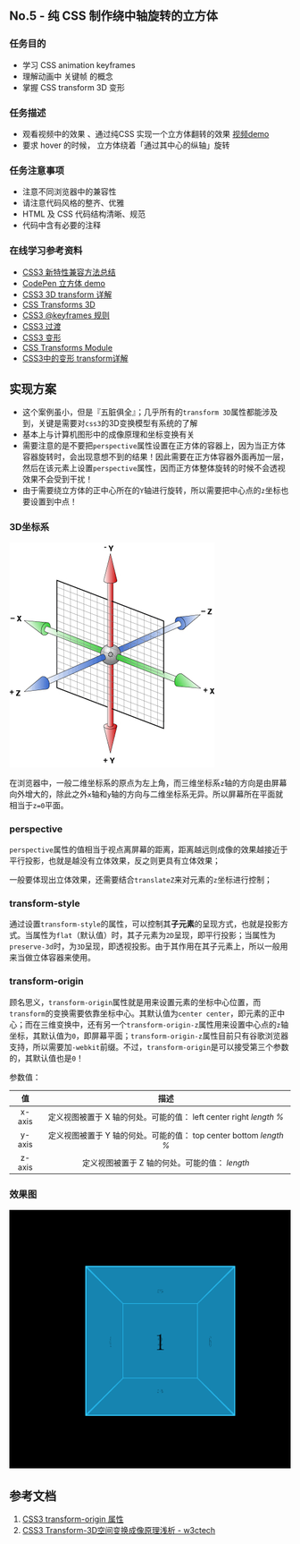 ## No.5 - 纯 CSS 制作绕中轴旋转的立方体



### 任务目的

- 学习 CSS animation keyframes
- 理解动画中 关键帧 的概念
- 掌握  CSS  transform 3D 变形

### 任务描述

- 观看视频中的效果 、通过纯CSS 实现一个立方体翻转的效果
    [视频demo](http://jadyoap.bj.bcebos.com/ife%2F%E4%BB%BB%E5%8A%A1%E4%BA%94.mov)
- 要求 hover 的时候， 立方体绕着「通过其中心的纵轴」旋转

### 任务注意事项

- 注意不同浏览器中的兼容性
- 请注意代码风格的整齐、优雅
- HTML 及 CSS 代码结构清晰、规范
- 代码中含有必要的注释       

### 在线学习参考资料

- [CSS3 新特性兼容方法总结](https://www.cnblogs.com/jesse131/p/5441199.html)
- [CodePen 立方体 demo ](https://codepen.io/jordizle/pen/haIdo)
- [CSS3 3D transform 详解](http://www.zhangxinxu.com/wordpress/2012/09/css3-3d-transform-perspective-animate-transition/)
- [CSS Transforms 3D ](http://www.w3school.com.cn/css3/css3_3dtransform.asp)
- [CSS3 @keyframes 规则](http://www.w3school.com.cn/cssref/pr_keyframes.asp)
- [CSS3 过渡](http://www.w3school.com.cn/css3/css3_transition.asp)
- [CSS3 变形](http://www.w3school.com.cn/cssref/pr_transform.asp)
- [CSS Transforms Module](https://www.w3.org/TR/css-transforms-1/)
- [CSS3中的变形 transform详解](https://www.cnblogs.com/afighter/p/5726888.html)



## 实现方案

- 这个案例虽小，但是『五脏俱全』；几乎所有的`transform 3D`属性都能涉及到，关键是需要对`css3`的3D变换模型有系统的了解
- 基本上与计算机图形中的成像原理和坐标变换有关
- 需要注意的是不要把`perspective`属性设置在正方体的容器上，因为当正方体容器旋转时，会出现意想不到的结果！因此需要在正方体容器外面再加一层，然后在该元素上设置`perspective`属性，因而正方体整体旋转的时候不会透视效果不会受到干扰！
- 由于需要绕立方体的正中心所在的`Y`轴进行旋转，所以需要把中心点的`z`坐标也要设置到中点！



### 3D坐标系

![坐标系](p2.png)

在浏览器中，一般二维坐标系的原点为左上角，而三维坐标系`z`轴的方向是由屏幕向外增大的，除此之外`x`轴和`y`轴的方向与二维坐标系无异。所以屏幕所在平面就相当于`z=0`平面。



### perspective

`perspective`属性的值相当于视点离屏幕的距离，距离越远则成像的效果越接近于平行投影，也就是越没有立体效果，反之则更具有立体效果；

一般要体现出立体效果，还需要结合`translateZ`来对元素的`z`坐标进行控制；



### transform-style

通过设置`transform-style`的属性，可以控制其**子元素**的呈现方式，也就是投影方式。当属性为`flat`（默认值）时，其子元素为`2D`呈现，即平行投影；当属性为`preserve-3d`时，为`3D`呈现，即透视投影。由于其作用在其子元素上，所以一般用来当做立体容器来使用。



### transform-origin

顾名思义，`transform-origin`属性就是用来设置元素的坐标中心位置，而`transform`的变换需要依靠坐标中心。其默认值为`center center`，即元素的正中心；而在三维变换中，还有另一个`transform-origin-z`属性用来设置中心点的`z`轴坐标，其默认值为`0`，即屏幕平面；`transform-origin-z`属性目前只有谷歌浏览器支持，所以需要加`-webkit`前缀。不过，`transform-origin`是可以接受第三个参数的，其默认值也是`0`！

参数值：

|   值   |                             描述                             |
| :----: | :----------------------------------------------------------: |
| x-axis | 定义视图被置于 X 轴的何处。可能的值： 	 	left 	center 	right 	*length* 	*%* |
| y-axis | 定义视图被置于 Y 轴的何处。可能的值： 	 	top 	center 	bottom 	*length* 	*%* |
| z-axis |   定义视图被置于 Z 轴的何处。可能的值： 	 	*length*    |



### 效果图

![效果](p1.gif)



## 参考文档

1. [CSS3 transform-origin 属性](http://www.w3school.com.cn/cssref/pr_transform-origin.asp)
2. [CSS3 Transform-3D空间变换成像原理浅析 - w3ctech](https://www.w3ctech.com/topic/833)

